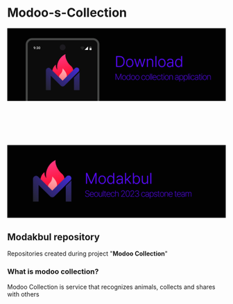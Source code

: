 # Modoo-s-Collection

[<img src="https://raw.githubusercontent.com/capdale/.github/main/profile/imgs/download.png">](https://github.com/capdale/Anidex_App/releases)

</br>
</br>
</br>
</br>
</br>

<div>
<img src="https://raw.githubusercontent.com/capdale/.github/main/profile/imgs/main.png">
</div>

## Modakbul repository

Repositories created during project "**Modoo Collection**"

### What is modoo collection?

Modoo Collection is service that recognizes animals, collects and shares with others
